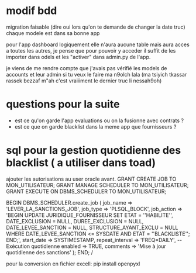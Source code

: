 # modif bdd
migration faisable (dire oui lors qu'on te demande de changer la date truc)
chaque modele est dans sa bonne app

pour l'app dashboard logiquement elle n'aura aucune table mais aura acces a toutes les autres, je pense que pour pouvoir y acceder il suffit de les importer dans odels et les "activer" dans admin.py de l'app.

je viens de me rendre compte que j'avais pas vérifié les models de accounts et leur admin si tu veux le faire ma n9olch lala (ma tsiyich tkassar rassek bezzaf m"ah c'est vraiiiment le dernier truc li nessah9oh)

# questions pour la suite
- est ce qu'on garde l'app evaluations ou on la fusionne avec contrats ?
- est ce que on garde blacklist dans la meme app que fournisseurs ?

# sql pour la gestion quotidienne des blacklist ( a utiliser dans toad)

ajouter les autorisations au user oracle avant.
GRANT CREATE JOB TO MON_UTILISATEUR;
GRANT MANAGE SCHEDULER TO MON_UTILISATEUR;
GRANT EXECUTE ON DBMS_SCHEDULER TO MON_UTILISATEUR;


BEGIN
  DBMS_SCHEDULER.create_job (
    job_name        => 'LEVER_LA_SANCTIONS_JOB',
    job_type        => 'PLSQL_BLOCK',
    job_action      => 'BEGIN 
                          UPDATE JURIDIQUE_FOURNISSEUR 
                          SET ETAT = ''HABILITE'',
                              DATE_EXCLUSION = NULL,
                              DUREE_EXCLUSION = NULL,
                              DATE_LEVEE_SANCTION = NULL,
                              STRUCTURE_AYANT_EXCLU = NULL
                          WHERE DATE_LEVEE_SANCTION <= SYSDATE
                          AND ETAT = ''BLACKLISTE'';
                        END;',
    start_date      => SYSTIMESTAMP,
    repeat_interval => 'FREQ=DAILY', -- Exécution quotidienne
    enabled         => TRUE,
    comments        => 'Mise à jour quotidienne des sanctions'
  );
END;
/


pour la conversion en fichier excell: 
pip install openpyxl